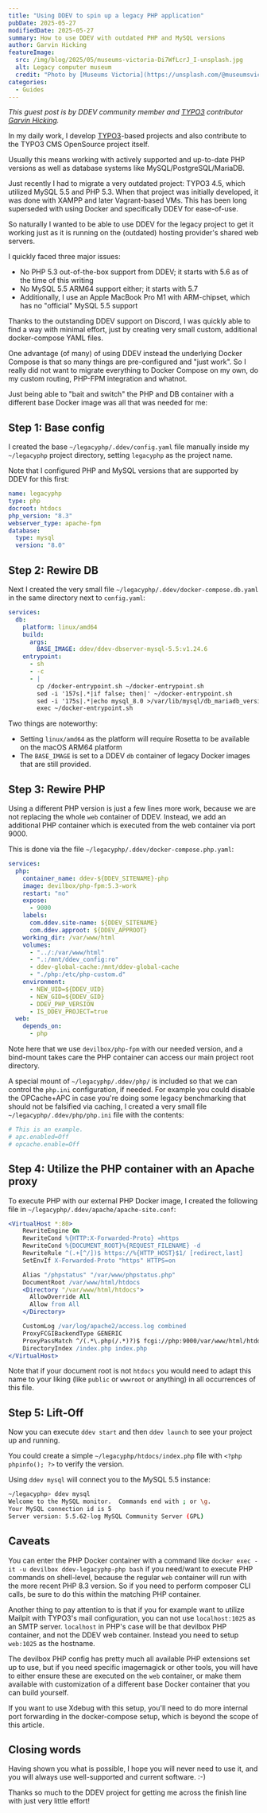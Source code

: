 ```yaml
---
title: "Using DDEV to spin up a legacy PHP application"
pubDate: 2025-05-27
modifiedDate: 2025-05-27
summary: How to use DDEV with outdated PHP and MySQL versions
author: Garvin Hicking
featureImage:
  src: /img/blog/2025/05/museums-victoria-Di7WfLcrJ_I-unsplash.jpg
  alt: Legacy computer museum
  credit: "Photo by [Museums Victoria](https://unsplash.com/@museumsvictoria) on [Unsplash](https://unsplash.com/photos/gray-mechanical-machine-lot-beside-wall-Di7WfLcrJ_I)"
categories:
  - Guides
---
```


_This guest post is by DDEV community member and [TYPO3](https://typo3.org) contributor [Garvin Hicking](/blog/author/garvin-hicking/)._

In my daily work, I develop [TYPO3](https://typo3.org)-based projects and also contribute to the TYPO3 CMS OpenSource project itself.

Usually this means working with actively supported and up-to-date PHP versions as well as database systems like MySQL/PostgreSQL/MariaDB.

Just recently I had to migrate a very outdated project: TYPO3 4.5, which utilized MySQL 5.5 and PHP 5.3. When that project was initially developed, it was done with XAMPP and later Vagrant-based VMs. This has been long superseded with using Docker and specifically DDEV for ease-of-use.

So naturally I wanted to be able to use DDEV for the legacy project to get it working just as it is running on the (outdated) hosting provider's shared web servers.

I quickly faced three major issues:

- No PHP 5.3 out-of-the-box support from DDEV; it starts with 5.6 as of the time of this writing
- No MySQL 5.5 ARM64 support either; it starts with 5.7
- Additionally, I use an Apple MacBook Pro M1 with ARM-chipset, which has no "official" MySQL 5.5 support

Thanks to the outstanding DDEV support on Discord, I was quickly able to find a way with minimal effort, just by creating very small custom, additional docker-compose YAML files.

One advantage (of many) of using DDEV instead the underlying Docker Compose is that so many things are pre-configured and "just work". So I really did not want to migrate everything to Docker Compose on my own, do my custom routing, PHP-FPM integration and whatnot.

Just being able to "bait and switch" the PHP and DB container with a different base Docker image was all that was needed for me:

## Step 1: Base config

I created the base `~/legacyphp/.ddev/config.yaml` file manually inside my `~/legacyphp` project directory, setting `legacyphp` as the project name.

Note that I configured PHP and MySQL versions that are supported by DDEV for this first:

```yaml
name: legacyphp
type: php
docroot: htdocs
php_version: "8.3"
webserver_type: apache-fpm
database:
  type: mysql
  version: "8.0"
```

## Step 2: Rewire DB

Next I created the very small file `~/legacyphp/.ddev/docker-compose.db.yaml` in the same directory next to `config.yaml`:

```yaml
services:
  db:
    platform: linux/amd64
    build:
      args:
        BASE_IMAGE: ddev/ddev-dbserver-mysql-5.5:v1.24.6
    entrypoint:
      - sh
      - -c
      - |
        cp /docker-entrypoint.sh ~/docker-entrypoint.sh
        sed -i '157s|.*|if false; then|' ~/docker-entrypoint.sh
        sed -i '175s|.*|echo mysql_8.0 >/var/lib/mysql/db_mariadb_version.txt|' ~/docker-entrypoint.sh
        exec ~/docker-entrypoint.sh
```

Two things are noteworthy:

- Setting `linux/amd64` as the platform will require Rosetta to be available on the macOS ARM64 platform
- The `BASE_IMAGE` is set to a DDEV `db` container of legacy Docker images that are still provided.

## Step 3: Rewire PHP

Using a different PHP version is just a few lines more work, because we are not replacing the whole `web` container of DDEV. Instead, we add an additional PHP container which is executed from the web container via port 9000.

This is done via the file `~/legacyphp/.ddev/docker-compose.php.yaml`:

```yaml
services:
  php:
    container_name: ddev-${DDEV_SITENAME}-php
    image: devilbox/php-fpm:5.3-work
    restart: "no"
    expose:
      - 9000
    labels:
      com.ddev.site-name: ${DDEV_SITENAME}
      com.ddev.approot: ${DDEV_APPROOT}
    working_dir: /var/www/html
    volumes:
      - "../:/var/www/html"
      - ".:/mnt/ddev_config:ro"
      - ddev-global-cache:/mnt/ddev-global-cache
      - "./php:/etc/php-custom.d"
    environment:
      - NEW_UID=${DDEV_UID}
      - NEW_GID=${DDEV_GID}
      - DDEV_PHP_VERSION
      - IS_DDEV_PROJECT=true
  web:
    depends_on:
      - php
```

Note here that we use `devilbox/php-fpm` with our needed version, and a bind-mount takes care the PHP container can access our main project root directory.

A special mount of `~/legacyphp/.ddev/php/` is included so that we can control the `php.ini` configuration, if needed. For example you could disable the OPCache+APC in case you're doing some legacy benchmarking that should not be falsified via caching, I created a very small file `~/legacyphp/.ddev/php/php.ini` file with the contents:

```ini
# This is an example.
# apc.enabled=Off
# opcache.enable=Off
```

## Step 4: Utilize the PHP container with an Apache proxy

To execute PHP with our external PHP Docker image, I created the following file in `~/legacyphp/.ddev/apache/apache-site.conf`:

```apache
<VirtualHost *:80>
    RewriteEngine On
    RewriteCond %{HTTP:X-Forwarded-Proto} =https
    RewriteCond %{DOCUMENT_ROOT}%{REQUEST_FILENAME} -d
    RewriteRule ^(.+[^/])$ https://%{HTTP_HOST}$1/ [redirect,last]
    SetEnvIf X-Forwarded-Proto "https" HTTPS=on

    Alias "/phpstatus" "/var/www/phpstatus.php"
    DocumentRoot /var/www/html/htdocs
    <Directory "/var/www/html/htdocs">
      AllowOverride All
      Allow from All
    </Directory>

    CustomLog /var/log/apache2/access.log combined
    ProxyFCGIBackendType GENERIC
    ProxyPassMatch ^/(.*\.php(/.*)?)$ fcgi://php:9000/var/www/html/htdocs/$1
    DirectoryIndex /index.php index.php
</VirtualHost>
```

Note that if your document root is not `htdocs` you would need to adapt this name to your liking (like `public` or `wwwroot` or anything) in all occurrences of this file.

## Step 5: Lift-Off

Now you can execute `ddev start` and then `ddev launch` to see your project up and running.

You could create a simple `~/legacyphp/htdocs/index.php` file with `<?php phpinfo(); ?>` to verify the version.

Using `ddev mysql` will connect you to the MySQL 5.5 instance:

```bash
~/legacyphp> ddev mysql
Welcome to the MySQL monitor.  Commands end with ; or \g.
Your MySQL connection id is 5
Server version: 5.5.62-log MySQL Community Server (GPL)
```

## Caveats

You can enter the PHP Docker container with a command like `docker exec -it -u devilbox ddev-legacyphp-php bash` if you need/want to execute PHP commands on shell-level, because the regular `web` container will run with the more recent PHP 8.3 version.
So if you need to perform composer CLI calls, be sure to do this within the matching PHP container.

Another thing to pay attention to is that if you for example want to utilize Mailpit with TYPO3's mail configuration, you can not use `localhost:1025` as an SMTP server. `localhost` in PHP's case will be that devilbox PHP container, and not the DDEV web container. Instead you need to setup `web:1025` as the hostname.

The devilbox PHP config has pretty much all available PHP extensions set up to use, but if you need specific imagemagick or other tools, you will have to either ensure these are executed on the `web` container, or make them available with customization of a different base Docker container that you can build yourself.

If you want to use Xdebug with this setup, you'll need to do more internal port forwarding in the docker-compose setup, which is beyond the scope of this article.

## Closing words

Having shown you what is possible, I hope you will never need to use it, and you will always use well-supported and current software. :-)

Thanks so much to the DDEV project for getting me across the finish line with just very little effort!
